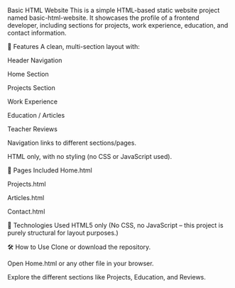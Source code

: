 Basic HTML Website
This is a simple HTML-based static website project named basic-html-website. It showcases the profile of a frontend developer, including sections for projects, work experience, education, and contact information.

📄 Features
A clean, multi-section layout with:

Header Navigation

Home Section

Projects Section

Work Experience

Education / Articles

Teacher Reviews

Navigation links to different sections/pages.

HTML only, with no styling (no CSS or JavaScript used).

📁 Pages Included
Home.html

Projects.html

Articles.html

Contact.html

📌 Technologies Used
HTML5 only
(No CSS, no JavaScript – this project is purely structural for layout purposes.)

🛠 How to Use
Clone or download the repository.

Open Home.html or any other file in your browser.

Explore the different sections like Projects, Education, and Reviews.
